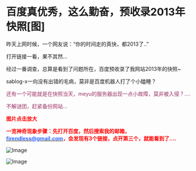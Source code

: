 # 百度真优秀，这么勤奋，预收录2013年快照[图]

昨天上网时候，一个网友说：“你的时间走的真快，都2013了..”

打开链接一看，果不其然...

经过一番调查，总算是看到了问题所在，百度预收录了我网站2013年的快照~

sablog-x一向没有出错的毛病，莫非是百度机器人打了个小瞌睡？ 

<span style="color: #993366;">还有一个可能就是在快照当天，meyu的服务器出现一点小故障，莫非被入侵？....</span>

<span style="color: #993366;">不解谜团，赶紧备份网站...</span>

**<span style="color: #ff0000;">图片点击放大</span>**

**<span style="color: #ff0000;">一览神奇现象步骤：先打开百度，然后搜索我的邮箱，[<span style="color: #3366ff;">firendless@gmail.com</span>](mailto:firendless@gmail.com)，会发现有3个链接，点开第三个，就能看到了....</span>**

![Image](https://attachment.soulteary.com/2008/07/21/225_baidu2013.jpg "Image")

![Image](https://attachment.soulteary.com/2008/07/21/226_promise2013.jpg "Image")


